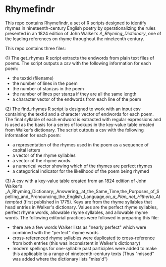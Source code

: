 # Rhymefindr

This repo contains Rhymefindr, a set of R scripts designed to identify rhymes in nineteenth-century English poetry by operationalizing the rules presented in an 1824 edition of John Walker’s _A_Rhyming_Dictionary_, one of the leading references on rhyme throughout the nineteenth century. 

This repo contains three files: 

(1) The get_rhymes R script extracts the endwords from plain text files of poems. The script outputs a csv with the following information for each poem: 
* the textid (filename)
* the number of lines in the poem
* the number of stanzas in the poem
* the number of lines per stanza if they are all the same length
* a character vector of the endwords from each line of the poem

(2) The find_rhymes R script is designed to work with an input csv containing the textid and a character vector of endwords for each poem. The final syllable of each endword is extracted with regular expressions and is used as the basis for a series of lookups in the key-value table created from Walker’s dictionary. The script outputs a csv with the following information for each poem: 
* a representation of the rhymes used in the poem as a sequence of capital letters
* a vector of the rhyme syllables
* a vector of the rhyme words
* a numerical vector showing which of the rhymes are perfect rhymes
* a categorical indicator for the likelihood of the poem being rhymed 

(3) A csv with a key-value table created from an 1824 edition of John Walker’s  _A_Rhyming_Dictionary;_Answering,_at_the_Same_Time,the_Purposes_of_Spelling_and_Pronouncing_the_English_Language,_on_a_Plan_not_Hitherto_Attempted_ (first published in 1775).
Keys are from the rhyme syllables that head entries in Walker's dictionary. Values are the perfect rhyme syllables, perfect rhyme words, allowable rhyme syllables, and allowable rhyme words.  The following editorial practices were followed in preparing this file: 
* there are a few words Walker lists as "nearly perfect" which were combined with the "perfect" rhyme words 
* cross-referenced rhyme syllables were duplicated to cross-reference from both entries (this was inconsistent in Walker's dictionary) 
* modern spellings for one-syllable past participles were added to make this applicable to a range of nineteenth-century texts (Thus "missed" was added where the dictionary lists "miss'd")
